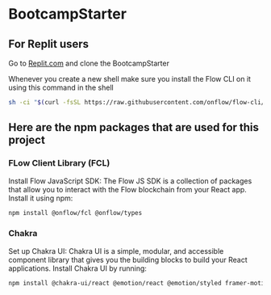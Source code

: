 # BootcampStarter


## For Replit users
Go to [Replit.com](https://replit.com/@ReyaneR/BootcampStarter) and clone the BootcampStarter

Whenever you create a new shell make sure you install the Flow CLI on it using this command in the shell 

```sh
sh -ci "$(curl -fsSL https://raw.githubusercontent.com/onflow/flow-cli/master/install.sh)"
```

## Here are the npm packages that are used for this project

### FLow Client Library (FCL)
Install Flow JavaScript SDK: The Flow JS SDK is a collection of packages that allow you to interact with the Flow blockchain from your React app.
Install it using npm:

```sh
npm install @onflow/fcl @onflow/types
```

### Chakra
Set up Chakra UI: Chakra UI is a simple, modular, and accessible component library 
that gives you the building blocks to build your React applications. Install Chakra UI by running:

```sh
npm install @chakra-ui/react @emotion/react @emotion/styled framer-motion
```


